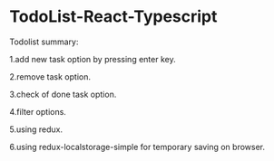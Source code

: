 # TodoList-React-Typescript

Todolist summary:

1.add new task option by pressing enter key.

2.remove task option.

3.check of done task option.

4.filter options.

5.using redux.

6.using redux-localstorage-simple for temporary saving on browser.
